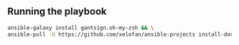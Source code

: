 ## Running the playbook
```bash
ansible-galaxy install gantsign.oh-my-zsh && \
ansible-pull -U https://github.com/xelofan/ansible-projects install-docker/install-docker.yml 
```